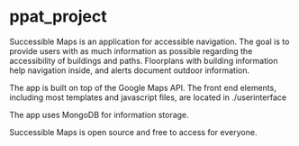 ppat_project
============
Successible Maps is an application for accessible navigation. The goal is to provide users with as much information as possible regarding the accessibility of buildings and paths. Floorplans with building information help navigation inside, and alerts document outdoor information.

The app is built on top of the Google Maps API. The front end elements, including most templates and javascript files, are located in ./userinterface

The app uses MongoDB for information storage.

Successible Maps is open source and free to access for everyone. 
